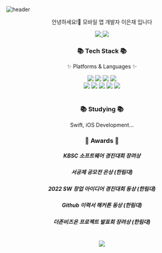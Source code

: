![header](https://capsule-render.vercel.app/api?type=waving&color=auto&height=300&section=header&text=Lee%20Eun%20Jae&fontSize=90&animation=fadeIn&fontAlignY=38&desc=Moblie%20App%20Developer&descAlignY=51&descAlign=62)
<p align='center'> 안녕하세요!👋 모바일 앱 개발자 이은재 입니다 </p>
<p align='center'>
  <a href="https://velog.io/@dldmswo1209">
    <img src="https://img.shields.io/badge/Velog-3DDC84?style=flat-square&logo=Blogger&logoColor=white"/>
   </a>
  
  <a href="https://github.com/EJLee1209">
    <img src="https://hits.seeyoufarm.com/api/count/incr/badge.svg?url=https%3A%2F%2Fgithub.com%2FEJLee1209&count_bg=%2379C83D&title_bg=%23555555&icon=github.svg&icon_color=%23E7E7E7&title=Github&edge_flat=false)"/>
  </a>
  
</p>

</div>
<div align=center>
	<h3>📚 Tech Stack 📚</h3>
	<p>✨ Platforms & Languages ✨</p>
</div>
<div align="center">
	<img src="https://img.shields.io/badge/Kotlin-7F52FF?style=flat&logo=Kotlin&logoColor=white" />
	<img src="https://img.shields.io/badge/Java-007396?style=flat&logo=Conda-Forge&logoColor=white" />
	<img src="https://img.shields.io/badge/Python-3776AB?style=flat&logo=Python&logoColor=white" />
	<img src="https://img.shields.io/badge/Node.js-339933?style=flat&logo=Node.js&logoColor=white" />
	<br>
	<img src="https://img.shields.io/badge/Android-3DDC84?style=flat&logo=Android&logoColor=white" />
	<img src="https://img.shields.io/badge/Firebase-FFCA28?style=flat&logo=Firebase&logoColor=white" />
	<img src="https://img.shields.io/badge/MySQL-4479A1?style=flat&logo=MySQL&logoColor=white" />
	<img src="https://img.shields.io/badge/Selenium-43B02A?style=flat&logo=Selenium&logoColor=white" />
	<img src="https://img.shields.io/badge/Linux-FCC624?style=flat&logo=Linux&logoColor=white" />
</div>
<br>

<div align=center>
	<h3>📚 Studying 📚</h3>
	Swift, iOS Development...
</div>

</div>
<div align=center>
	<h3>🏅 Awards 🏅</h3>
	<h5>KBSC 소프트웨어 경진대회 장려상</h5>
	<h5>서공제 공모전 은상 (한림대)</h5>
	<h5>2022 SW 창업 아이디어 경진대회 동상 (한림대)</h5>
	<h5>Github 이력서 해커톤 동상 (한림대)</h5>
	<h5>더존비즈온 프로젝트 발표회 장려상 (한림대)</h5>
</div>
<br>


<div align="center">
  <img src="https://github-readme-stats.vercel.app/api?username=EJLee1209&show_icons=true">
</div>








